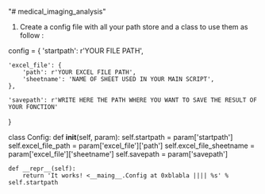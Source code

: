 "# medical_imaging_analysis" 

1. Create a config file with all your path store and a class to use them as follow :

config = {
    'startpath': r'YOUR FILE PATH',

    'excel_file': {
        'path': r'YOUR EXCEL FILE PATH',
        'sheetname': 'NAME OF SHEET USED IN YOUR MAIN SCRIPT',
    },

    'savepath': r'WRITE HERE THE PATH WHERE YOU WANT TO SAVE THE RESULT OF YOUR FONCTION'

}


class Config:
    def __init__(self, param):
        self.startpath = param['startpath']
        self.excel_file_path = param['excel_file']['path']
        self.excel_file_sheetname = param['excel_file']['sheetname']
        self.savepath = param['savepath']

    def __repr__(self):
        return 'It works! <__maing__.Config at 0xblabla |||| %s' % self.startpath
